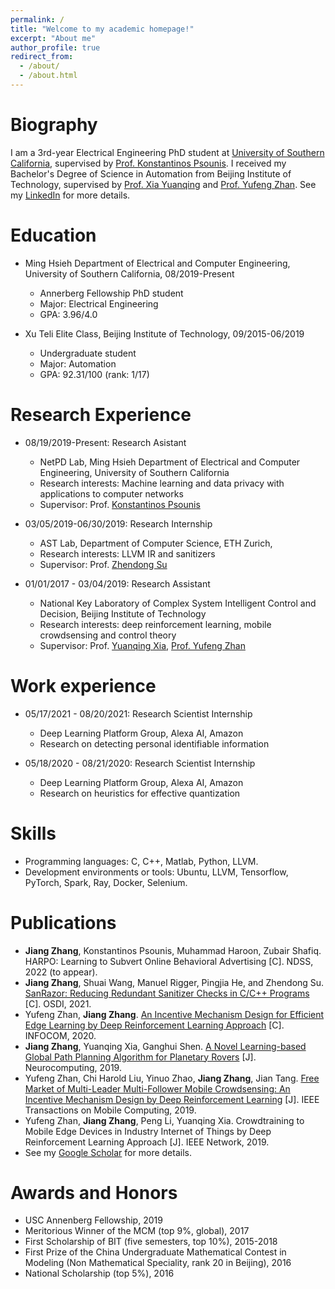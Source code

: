 ```yaml
---
permalink: /
title: "Welcome to my academic homepage!"
excerpt: "About me"
author_profile: true
redirect_from: 
  - /about/
  - /about.html
---
```


Biography
=========
I am a 3rd-year Electrical Engineering PhD student at [University of Southern California](https://homeadmin.usc.edu/www/), supervised by [Prof. Konstantinos Psounis](https://sites.usc.edu/kpsounis/). I received my Bachelor's Degree of Science in Automation from Beijing Institute of Technology, supervised by [Prof. Xia Yuanqing](http://ac.bit.edu.cn/szdw/jsdw/20150206132638749920/20150206132641418489/index.htm) and [Prof. Yufeng Zhan](https://ieeexplore.ieee.org/author/37085745024). See my [LinkedIn](https://www.linkedin.com/in/jiang-zhang-a55815194/) for more details.

Education
=========
* Ming Hsieh Department of Electrical and Computer Engineering, University of Southern California, 08/2019-Present
  * Annerberg Fellowship PhD student
  * Major: Electrical Engineering
  * GPA: 3.96/4.0
  
* Xu Teli Elite Class, Beijing Institute of Technology, 09/2015-06/2019
  * Undergraduate student
  * Major: Automation
  * GPA: 92.31/100 (rank: 1/17)

Research Experience
===================
* 08/19/2019-Present: Research Asistant
  * NetPD Lab, Ming Hsieh Department of Electrical and Computer Engineering, University of Southern California 
  * Research interests: Machine learning and data privacy with applications to computer networks
  * Supervisor: Prof. [Konstantinos Psounis](https://sites.usc.edu/kpsounis/)
  
* 03/05/2019-06/30/2019: Research Internship
  * AST Lab, Department of Computer Science, ETH Zurich, 
  * Research interests: LLVM IR and sanitizers
  * Supervisor: Prof. [Zhendong Su](https://scholar.google.com/citations?user=RivxoIcAAAAJ&hl=zh-CN&oi=ao)
  
* 01/01/2017 - 03/04/2019: Research Assistant
   * National Key Laboratory of Complex System Intelligent Control and Decision, Beijing Institute of Technology
   * Research interests: deep reinforcement learning, mobile crowdsensing and control theory
   * Supervisor: Prof. [Yuanqing Xia](https://scholar.google.com/citations?user=HtedN3oAAAAJ&hl=zh-CN&oi=ao), [Prof. Yufeng Zhan](https://ieeexplore.ieee.org/author/37085745024)

Work experience
===============
* 05/17/2021 - 08/20/2021: Research Scientist Internship
  * Deep Learning Platform Group, Alexa AI, Amazon
  * Research on detecting personal identifiable information

* 05/18/2020 - 08/21/2020: Research Scientist Internship
  * Deep Learning Platform Group, Alexa AI, Amazon
  * Research on heuristics for effective quantization

Skills
======
* Programming languages: C, C++, Matlab, Python, LLVM.
* Development environments or tools: Ubuntu, LLVM, Tensorflow, PyTorch, Spark, Ray, Docker, Selenium.

Publications
======
* **Jiang Zhang**, Konstantinos Psounis, Muhammad Haroon, Zubair Shafiq. HARPO: Learning to Subvert Online Behavioral Advertising [C]. NDSS, 2022 (to appear).
* **Jiang Zhang**, Shuai Wang, Manuel Rigger, Pingjia He, and Zhendong Su. [SanRazor: Reducing Redundant Sanitizer Checks in C/C++ Programs](https://www.usenix.org/conference/osdi21/presentation/zhang) [C]. OSDI, 2021.
* Yufeng Zhan, **Jiang Zhang**. [An Incentive Mechanism Design for Efficient Edge Learning by Deep Reinforcement Learning Approach](https://ieeexplore.ieee.org/abstract/document/9155268) [C]. INFOCOM, 2020.
* **Jiang Zhang**, Yuanqing Xia, Ganghui Shen. [A Novel Learning-based Global Path Planning Algorithm for Planetary Rovers](https://www.sciencedirect.com/science/article/pii/S0925231219307994) [J]. Neurocomputing, 2019.
* Yufeng Zhan, Chi Harold Liu, Yinuo Zhao, **Jiang Zhang**, Jian Tang. [Free Market of Multi-Leader Multi-Follower Mobile Crowdsensing: An Incentive Mechanism Design by Deep Reinforcement Learning](https://ieeexplore.ieee.org/document/8758205) [J]. IEEE Transactions on Mobile Computing, 2019.
* Yufeng Zhan, **Jiang Zhang**, Peng Li, Yuanqing Xia. Crowdtraining to Mobile Edge Devices in Industry Internet of Things by Deep Reinforcement Learning Approach [J]. IEEE Network, 2019.
* See my [Google Scholar](https://scholar.google.com/citations?user=2HuRV6wAAAAJ&hl=en) for more details.

Awards and Honors
=================
* USC Annenberg Fellowship, 2019
* Meritorious Winner of the MCM (top 9%, global), 2017
* First Scholarship of BIT (five semesters, top 10%), 2015-2018
* First Prize of the China Undergraduate Mathematical Contest in Modeling (Non Mathematical Speciality, rank 20 in Beijing), 2016
* National Scholarship (top 5%), 2016


